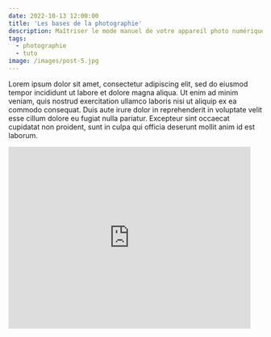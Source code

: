 ```yaml
---
date: 2022-10-13 12:00:00
title: 'Les bases de la photographie'
description: Maîtriser le mode manuel de votre appareil photo numérique
tags:
  - photographie
  - tuto
image: /images/post-5.jpg
---
```

Lorem ipsum dolor sit amet, consectetur adipiscing elit, sed do eiusmod tempor incididunt ut labore et dolore magna aliqua. Ut enim ad minim veniam, quis nostrud exercitation ullamco laboris nisi ut aliquip ex ea commodo consequat. Duis aute irure dolor in reprehenderit in voluptate velit esse cillum dolore eu fugiat nulla pariatur. Excepteur sint occaecat cupidatat non proident, sunt in culpa qui officia deserunt mollit anim id est laborum.

<iframe width="480" height="360" src="https://www.youtube.com/embed/dQw4w9WgXcQ" frameborder="0"></iframe>

